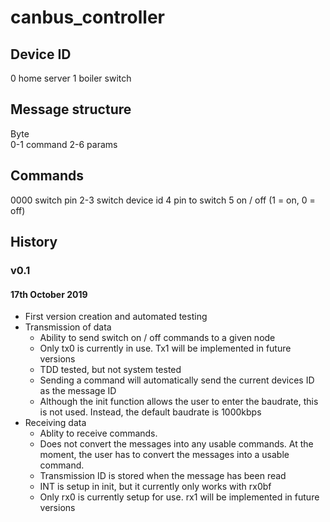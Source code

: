 # canbus_controller

## Device ID

0   home server
1   boiler switch

## Message structure

Byte    
0-1     command
2-6     params    


## Commands

0000    switch pin
            2-3     switch device id
            4       pin to switch
            5       on / off (1 = on, 0 = off)

## History

### v0.1

#### 17th October 2019

* First version creation and automated testing
* Transmission of data
    * Ability to send switch on / off commands to a given node
    * Only tx0 is currently in use. Tx1 will be implemented in future versions
    * TDD tested, but not system tested
    * Sending a command will automatically send the current devices ID as the message ID
    * Although the init function allows the user to enter the baudrate, this is not used. Instead, the default baudrate is 1000kbps
* Receiving data
    * Ablity to receive commands.
    * Does not convert the messages into any usable commands. At the moment, the user has to convert the messages into a usable command.
    * Transmission ID is stored when the message has been read
    * INT is setup in init, but it currently only works with rx0bf
    * Only rx0 is currently setup for use. rx1 will be implemented in future versions
    
